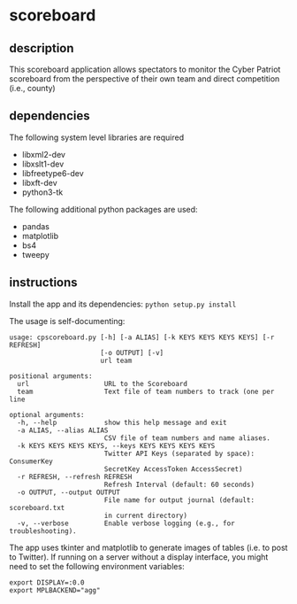 # scoreboard

## description
This scoreboard application allows spectators to monitor the Cyber Patriot 
scoreboard from the perspective of their own team and direct competition 
(i.e., county)

## dependencies
The following system level libraries are required
- libxml2-dev 
- libxslt1-dev
- libfreetype6-dev
- libxft-dev
- python3-tk

The following additional python packages are used:
- pandas
- matplotlib
- bs4
- tweepy

## instructions
Install the app and its dependencies:
` python setup.py install `

The usage is self-documenting: 
~~~~
usage: cpscoreboard.py [-h] [-a ALIAS] [-k KEYS KEYS KEYS KEYS] [-r REFRESH]
                       [-o OUTPUT] [-v]
                       url team
                       
positional arguments:
  url                   URL to the Scoreboard
  team                  Text file of team numbers to track (one per line

optional arguments:
  -h, --help            show this help message and exit
  -a ALIAS, --alias ALIAS
                        CSV file of team numbers and name aliases.
  -k KEYS KEYS KEYS KEYS, --keys KEYS KEYS KEYS KEYS
                        Twitter API Keys (separated by space): ConsumerKey
                        SecretKey AccessToken AccessSecret)
  -r REFRESH, --refresh REFRESH
                        Refresh Interval (default: 60 seconds)
  -o OUTPUT, --output OUTPUT
                        File name for output journal (default: scoreboard.txt
                        in current directory)
  -v, --verbose         Enable verbose logging (e.g., for troubleshooting).
~~~~

The app uses tkinter and matplotlib to generate images of tables (i.e. to post
 to Twitter). If running on a server without a display interface, you might 
 need to set the following environment variables:

~~~~
export DISPLAY=:0.0
export MPLBACKEND="agg"
~~~~